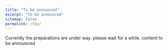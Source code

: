 ```yaml
---
title: "To be announced"
excerpt: "To be announced"
sitemap: false
permalink: /tba/
---
```


Currently the preparations are under way. please wait for a while. content to be announced

